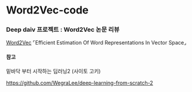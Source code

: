 # Word2Vec-code
### **Deep daiv 프로젝트 : Word2Vec 논문 리뷰**

[Word2Vec](https://arxiv.org/abs/1301.3781, "논문원본")  ⌜Efficient Estimation Of Word Representations In Vector Space⌟



 

#### 참고
밑바닥 부터 시작하는 딥러닝2 (사이토 고키)

https://github.com/WegraLee/deep-learning-from-scratch-2

